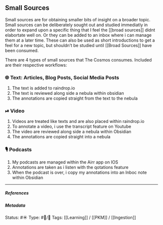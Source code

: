 ## Small Sources 

Small sources are for obtaining smaller bits of insight on a broader topic. Small sources can be deliberately sought out and studied immediatly in order to expand upon a specific thing that I feel the  [[broad sources]] didnt elabortate well on. Or they can be added to an inbox where i can manage them at a later time. These can also be used as short introductions to get a feel for a new topic, but shouldn’t be studied until [[Broad Sources]] have been consumed.

There are 4 types of small sources that The Cosmos consumes. Included are their respective workflows:

### 🌐 Text: Articles, Blog Posts, Social Media Posts

1. The text is added to raindrop.io
2. The text is reviewed along side a nebula within obsidian
3. The annotations are copied straight from the text to the nebula

### ⏯ Video

1. Videos are treated like texts and are also placed within raindrop.io
2. To annotate a video, i use the transcript feature on Youtube
3. The video are reviewed along side a nebula within Obsidian
4. The annotations are copied straight into a nebula

### 🎙 Podcasts

1. My podcasts are managed within the Airr app on IOS
2. Annotations are taken as i listen with the qotations feature
3. When the podcast is over, i copy my annotations into an Inboc note within Obsidian

___

##### References


##### Metadata
Status: #☀️ 
Type: #🔵/🔵 
Tags: [[Learning]] / [[PKM]] / [[Ingestion]] 